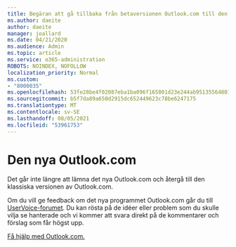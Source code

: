 ```yaml
---
title: Begäran att gå tillbaka från betaversionen Outlook.com till den klassiska Outlook.com
ms.author: daeite
author: daeite
manager: joallard
ms.date: 04/21/2020
ms.audience: Admin
ms.topic: article
ms.service: o365-administration
ROBOTS: NOINDEX, NOFOLLOW
localization_priority: Normal
ms.custom:
- "8000035"
ms.openlocfilehash: 53fe28be4f02087eba1ba096f165801d23e244ab95135564801f6e9dec231c9c
ms.sourcegitcommit: b5f7da89a650d2915dc652449623c78be6247175
ms.translationtype: MT
ms.contentlocale: sv-SE
ms.lasthandoff: 08/05/2021
ms.locfileid: "53961753"
---
```

# <a name="the-new-outlookcom"></a>Den nya Outlook.com

Det går inte längre att lämna det nya Outlook.com och återgå till den klassiska versionen av Outlook.com.

Om du vill ge feedback om det nya programmet Outlook.com går du till [UserVoice-forumet](https://go.microsoft.com/fwlink/p/?linkid=851599). Du kan rösta på de idéer eller problem som du skulle vilja se hanterade och vi kommer att svara direkt på de kommentarer och förslag som får högst upp.

[Få hjälp med Outlook.com.](https://support.office.com/article/40676ad0-c831-45ac-a023-5be633be798d?wt.mc_id=Office_Outlook_com_Alchemy)